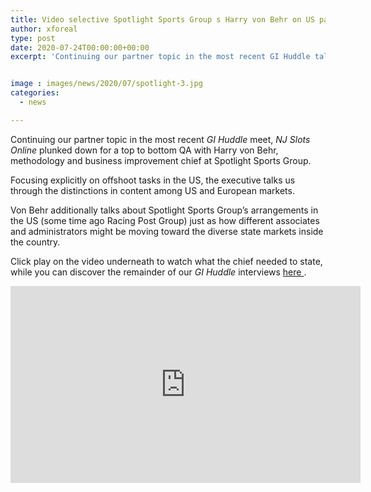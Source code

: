 ```yaml
---
title: Video selective Spotlight Sports Group s Harry von Behr on US partner markets
author: xforeal 
type: post
date: 2020-07-24T00:00:00+00:00
excerpt: 'Continuing our partner topic in the most recent GI Huddle talk with, NJ Slots Online plunked down for a top to bottom QA with Harry von Behr, methodology and business advancement executive at Spotlight Sports Group '


image : images/news/2020/07/spotlight-3.jpg
categories:
  - news

---
```

Continuing our partner topic in the most recent _GI Huddle_ meet, _NJ Slots Online_ plunked down for a top to bottom QA with Harry von Behr, methodology and business improvement chief at Spotlight Sports Group. 

Focusing explicitly on offshoot tasks in the US, the executive talks us through the distinctions in content among US and European markets. 

Von Behr additionally talks about Spotlight Sports Group&#8217;s arrangements in the US (some time ago Racing Post Group) just as how different associates and administrators might be moving toward the diverse state markets inside the country. 

Click play on the video underneath to watch what the chief needed to state, while you can discover the remainder of our _GI Huddle_ interviews <a href="https://www.youtube.com/watch?v=Kt4DVketNY8" rel="noopener noreferrer" target="_blank">here </a>. 

<iframe loading="lazy" allowfullscreen="allowfullscreen" frameborder="0" height="315" src="https://www.youtube.com/embed/Kt4DVketNY8" width="560" />